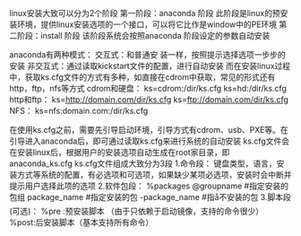 linux安装大致可以分为2个阶段
第一阶段：anaconda 阶段
此阶段是linux的预安装环境，提供linux安装选项的一个接口，可以将它比作是window中的PE环境
第二阶段：install 阶段
该阶段系统会按照anaconda 阶段设定的参数自动安装
 
 anaconda有两种模式：
 交互式：和普通安   装一样，按照提示选择选项一步步的安装
 非交互式：通过读取kickstart文件的配置，进行自动安装
 而在安装linux过程中，获取ks.cfg文件的方式有多种，如直接在cdrom中获取，常见的形式还有http，ftp，nfs等方式
 cdrom和硬盘：
 ks=cdrom:/dir/ks.cfg
 ks=hd:/dir/ks.cfg
 http和ftp：
 ks=http://domain.com/dir/ks.cfg
 ks=ftp://domain.com/dir/ks.cfg
 NFS：
 ks=nfs:domain.com:/dir/ks.cfg
  
  在使用ks.cfg之前，需要先引导启动环境，引导方式有cdrom、usb、PXE等。在引导进入anaconda后，即可通过读取ks.cfg来进行系统的自动安装 ks.cfg文件会在安装linux后，根据用户的安装选项自动生成在root家目录，即anaconda_ks.cfg ks.cfg文件组成大致分为3段
  1.命令段：
  键盘类型，语言，安装方式等系统的配置，有必选项和可选项，如果缺少某项必选项，安装时会中断并提示用户选择此项的选项
  2.软件包段：
  %packages
  @groupname        #指定安装的包组
    package_name            #指定安装的包
    -package_name        #指å不安装的包
    3.脚本段(可选)：
    %pre :预安装脚本        （由于只依赖于启动镜像，支持的命令很少）
    %post:后安装脚本（基本支持所有命令）    

